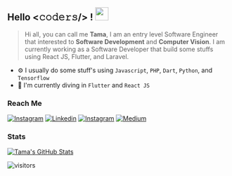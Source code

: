 ## Hello <𝚌𝚘𝚍𝚎𝚛𝚜/> ! <img src="https://emojis.slackmojis.com/emojis/images/1531849430/4246/blob-sunglasses.gif?1531849430" width="30"/> 

> Hi all, you can call me **Tama**, I am an entry level Software Engineer that interested to **Software Development** and **Computer Vision**. I am currently working as a Software Developer that build some stuffs using React JS, Flutter, and Laravel.

- ⚙️ I usually do some stuff's using `Javascript`, `PHP`, `Dart`, `Python`, and `Tensorflow`
- 🌱 I'm currently diving in `Flutter` and `React JS` 

### Reach Me
[![Instagram](https://img.shields.io/badge/-@pratamays-E10098?style=flat-square&labelColor=gray&logo=instagram&logoColor=white&link=https://instagram.com/pratamays/)](https://instagram.com/pratamays/)
[![Linkedin](https://img.shields.io/badge/-pratamays-blue?style=flat-square&labelColor=gray&logo=Linkedin&logoColor=white&link=https://www.linkedin.com/in/pratamays/)](https://www.linkedin.com/in/pratamays/)
[![Instagram](https://img.shields.io/badge/-evanezcent.tech-2bbc8a?style=flat-square&labelColor=gray&logo=internet-explorer&logoColor=white&link=https://evanezent.my.id/)](https://evanezent.my.id/)
[![Medium](https://img.shields.io/badge/-pratamays-000000?style=flat-square&labelColor=gray&logo=medium&logoColor=white&link=https://pratamays.medium.com/)](https://pratamays.medium.com/)

### Stats
<a href="https://github.com/evanezent/evanezent">
  <img align="center" src="https://github-readme-stats.vercel.app/api?username=evanezent&show_icons=true&line_height=27&count_private=true&title_color=ffffff&text_color=c9cacc&icon_color=2bbc8a&bg_color=1d1f21" alt="Tama's GitHub Stats" />
</a>

![visitors](https://visitor-badge.laobi.icu/badge?page_id=evanezent.evanezent&bg_color=1d1f21)
